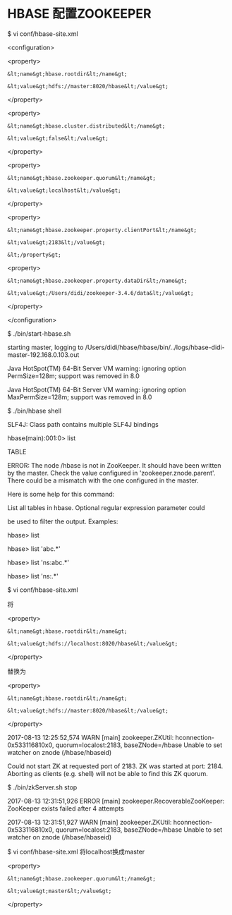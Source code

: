 # HBASE 配置ZOOKEEPER

$ vi conf/hbase-site.xml

&lt;configuration&gt;

&lt;property&gt;

```
&lt;name&gt;hbase.rootdir&lt;/name&gt;

&lt;value&gt;hdfs://master:8020/hbase&lt;/value&gt;
```

&lt;/property&gt;

&lt;property&gt;

```
&lt;name&gt;hbase.cluster.distributed&lt;/name&gt;

&lt;value&gt;false&lt;/value&gt;
```

&lt;/property&gt;

&lt;property&gt;

```
&lt;name&gt;hbase.zookeeper.quorum&lt;/name&gt;

&lt;value&gt;localhost&lt;/value&gt;
```

&lt;/property&gt;

&lt;property&gt;

```
&lt;name&gt;hbase.zookeeper.property.clientPort&lt;/name&gt;

&lt;value&gt;2183&lt;/value&gt;

&lt;/property&gt;
```

&lt;property&gt;

```
&lt;name&gt;hbase.zookeeper.property.dataDir&lt;/name&gt;

&lt;value&gt;/Users/didi/zookeeper-3.4.6/data&lt;/value&gt;
```

&lt;/property&gt;

&lt;/configuration&gt;

$ ./bin/start-hbase.sh

starting master, logging to /Users/didi/hbase/hbase/bin/../logs/hbase-didi-master-192.168.0.103.out

Java HotSpot\(TM\) 64-Bit Server VM warning: ignoring option PermSize=128m; support was removed in 8.0

Java HotSpot\(TM\) 64-Bit Server VM warning: ignoring option MaxPermSize=128m; support was removed in 8.0

$ ./bin/hbase shell

SLF4J: Class path contains multiple SLF4J bindings

hbase\(main\):001:0&gt; list

TABLE

ERROR: The node /hbase is not in ZooKeeper. It should have been written by the master. Check the value configured in 'zookeeper.znode.parent'. There could be a mismatch with the one configured in the master.

Here is some help for this command:

List all tables in hbase. Optional regular expression parameter could

be used to filter the output. Examples:

hbase&gt; list

hbase&gt; list 'abc.\*'

hbase&gt; list 'ns:abc.\*'

hbase&gt; list 'ns:.\*'

$ vi conf/hbase-site.xml

将

&lt;property&gt;

```
&lt;name&gt;hbase.rootdir&lt;/name&gt;

&lt;value&gt;hdfs://localhost:8020/hbase&lt;/value&gt;
```

&lt;/property&gt;

替换为

&lt;property&gt;

```
&lt;name&gt;hbase.rootdir&lt;/name&gt;

&lt;value&gt;hdfs://master:8020/hbase&lt;/value&gt;
```

&lt;/property&gt;

2017-08-13 12:25:52,574 WARN  \[main\] zookeeper.ZKUtil: hconnection-0x533116810x0, quorum=localost:2183, baseZNode=/hbase Unable to set watcher on znode \(/hbase/hbaseid\)

Could not start ZK at requested port of 2183.  ZK was started at port: 2184.  Aborting as clients \(e.g. shell\) will not be able to find this ZK quorum.

$ ./bin/zkServer.sh  stop

2017-08-13 12:31:51,926 ERROR \[main\] zookeeper.RecoverableZooKeeper: ZooKeeper exists failed after 4 attempts

2017-08-13 12:31:51,927 WARN  \[main\] zookeeper.ZKUtil: hconnection-0x533116810x0, quorum=localost:2183, baseZNode=/hbase Unable to set watcher on znode \(/hbase/hbaseid\)

$ vi conf/hbase-site.xml  将localhost换成master

  &lt;property&gt;

    &lt;name&gt;hbase.zookeeper.quorum&lt;/name&gt;

    &lt;value&gt;master&lt;/value&gt;

  &lt;/property&gt;

